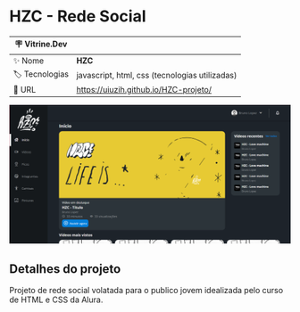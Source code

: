 # HZC - Rede Social


| :placard: Vitrine.Dev |     |
| -------------  | --- |
| :sparkles: Nome        | **HZC**
| :label: Tecnologias | javascript, html, css (tecnologias utilizadas)
| :rocket: URL         | https://uiuzih.github.io/HZC-projeto/

<!-- Inserir imagem com a #vitrinedev ao final do link -->
![](/assets/img/hzc-placeholder.PNG#vitrinedev)

## Detalhes do projeto

Projeto de rede social volatada para o publico jovem idealizada pelo curso de HTML e CSS da Alura.
